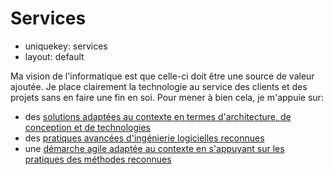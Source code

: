 Services
========

- uniquekey: services
- layout: default

Ma vision de l'informatique est que celle-ci doit être une source de valeur ajoutée. Je place clairement la technologie au service des clients et des projets sans en faire une fin en soi. Pour mener à bien cela, je m'appuie sur:

* des [solutions adaptées au contexte en termes d'architecture, de conception et de technologies](./architecture-et-conception/)
* des [pratiques avancées d'ingénierie logicielles reconnues](./pratiques-software-craftsmanship/)
* une [démarche agile adaptée au contexte en s'appuyant sur les pratiques des méthodes reconnues](./demarches-agiles/)
